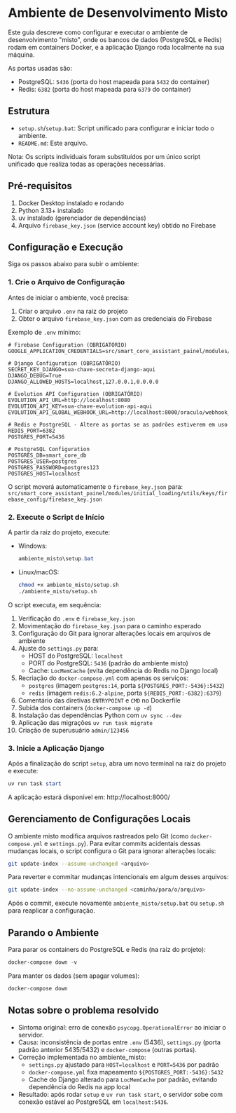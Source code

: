 # Ambiente de Desenvolvimento Misto

Este guia descreve como configurar e executar o ambiente de desenvolvimento "misto", onde os bancos de dados (PostgreSQL e Redis) rodam em containers Docker, e a aplicação Django roda localmente na sua máquina.

As portas usadas são:
- PostgreSQL: `5436` (porta do host mapeada para `5432` do container)
- Redis: `6382` (porta do host mapeada para `6379` do container)

## Estrutura

- `setup.sh`/`setup.bat`: Script unificado para configurar e iniciar todo o ambiente.
- `README.md`: Este arquivo.

Nota: Os scripts individuais foram substituídos por um único script unificado que realiza todas as operações necessárias.

## Pré-requisitos

1. Docker Desktop instalado e rodando
2. Python 3.13+ instalado
3. uv instalado (gerenciador de dependências)
4. Arquivo `firebase_key.json` (service account key) obtido no Firebase

## Configuração e Execução

Siga os passos abaixo para subir o ambiente:

### 1. Crie o Arquivo de Configuração

Antes de iniciar o ambiente, você precisa:

1) Criar o arquivo `.env` na raiz do projeto
2) Obter o arquivo `firebase_key.json` com as credenciais do Firebase

Exemplo de `.env` mínimo:

```env
# Firebase Configuration (OBRIGATÓRIO)
GOOGLE_APPLICATION_CREDENTIALS=src/smart_core_assistant_painel/modules/initial_loading/utils/keys/firebase_config/firebase_key.json

# Django Configuration (OBRIGATÓRIO)
SECRET_KEY_DJANGO=sua-chave-secreta-django-aqui
DJANGO_DEBUG=True
DJANGO_ALLOWED_HOSTS=localhost,127.0.0.1,0.0.0.0

# Evolution API Configuration (OBRIGATÓRIO)
EVOLUTION_API_URL=http://localhost:8080
EVOLUTION_API_KEY=sua-chave-evolution-api-aqui
EVOLUTION_API_GLOBAL_WEBHOOK_URL=http://localhost:8000/oraculo/webhook_whatsapp/

# Redis e PostgreSQL - Altere as portas se as padrões estiverem em uso
REDIS_PORT=6382
POSTGRES_PORT=5436

# PostgreSQL Configuration
POSTGRES_DB=smart_core_db
POSTGRES_USER=postgres
POSTGRES_PASSWORD=postgres123
POSTGRES_HOST=localhost
```

O script moverá automaticamente o `firebase_key.json` para:
`src/smart_core_assistant_painel/modules/initial_loading/utils/keys/firebase_config/firebase_key.json`

### 2. Execute o Script de Início

A partir da raiz do projeto, execute:

- Windows:
  ```powershell
  ambiente_misto\setup.bat
  ```
- Linux/macOS:
  ```bash
  chmod +x ambiente_misto/setup.sh
  ./ambiente_misto/setup.sh
  ```

O script executa, em sequência:

1. Verificação do `.env` e `firebase_key.json`
2. Movimentação do `firebase_key.json` para o caminho esperado
3. Configuração do Git para ignorar alterações locais em arquivos de ambiente
4. Ajuste do `settings.py` para:
   - HOST do PostgreSQL: `localhost`
   - PORT do PostgreSQL: `5436` (padrão do ambiente misto)
   - Cache: `LocMemCache` (evita dependência do Redis no Django local)
5. Recriação do `docker-compose.yml` com apenas os serviços:
   - `postgres` (imagem `postgres:14`, porta `${POSTGRES_PORT:-5436}:5432`)
   - `redis` (imagem `redis:6.2-alpine`, porta `${REDIS_PORT:-6382}:6379`)
6. Comentário das diretivas `ENTRYPOINT` e `CMD` no Dockerfile
7. Subida dos containers (`docker-compose up -d`)
8. Instalação das dependências Python com `uv sync --dev`
9. Aplicação das migrações `uv run task migrate`
10. Criação de superusuário `admin/123456`

### 3. Inicie a Aplicação Django

Após a finalização do script `setup`, abra um novo terminal na raiz do projeto e execute:

```powershell
uv run task start
```

A aplicação estará disponível em: http://localhost:8000/

## Gerenciamento de Configurações Locais

O ambiente misto modifica arquivos rastreados pelo Git (como `docker-compose.yml` e `settings.py`). Para evitar commits acidentais dessas mudanças locais, o script configura o Git para ignorar alterações locais:

```bash
git update-index --assume-unchanged <arquivo>
```

Para reverter e commitar mudanças intencionais em algum desses arquivos:

```bash
git update-index --no-assume-unchanged <caminho/para/o/arquivo>
```

Após o commit, execute novamente `ambiente_misto/setup.bat` ou `setup.sh` para reaplicar a configuração.

## Parando o Ambiente

Para parar os containers do PostgreSQL e Redis (na raiz do projeto):

```powershell
docker-compose down -v
```

Para manter os dados (sem apagar volumes):

```powershell
docker-compose down
```

## Notas sobre o problema resolvido

- Sintoma original: erro de conexão `psycopg.OperationalError` ao iniciar o servidor.
- Causa: inconsistência de portas entre `.env` (5436), `settings.py` (porta padrão anterior 5435/5432) e `docker-compose` (outras portas).
- Correção implementada no ambiente_misto:
  - `settings.py` ajustado para `HOST=localhost` e `PORT=5436` por padrão
  - `docker-compose.yml` fixa mapeamento `${POSTGRES_PORT:-5436}:5432`
  - Cache do Django alterado para `LocMemCache` por padrão, evitando dependência do Redis na app local
- Resultado: após rodar `setup` e `uv run task start`, o servidor sobe com conexão estável ao PostgreSQL em `localhost:5436`.
